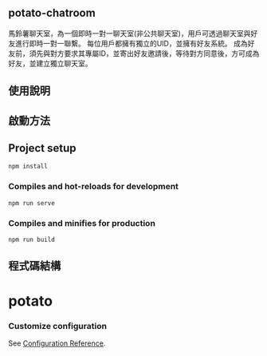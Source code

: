 ## potato-chatroom
馬鈴薯聊天室，為一個即時一對一聊天室(非公共聊天室)，用戶可透過聊天室與好友進行即時一對一聯繫。
每位用戶都擁有獨立的UID，並擁有好友系統。
成為好友前，須先與對方要求其專屬ID，並寄出好友邀請後，等待對方同意後，方可成為好友，並建立獨立聊天室。

## 使用說明

## 啟動方法
## Project setup
```
npm install
```

### Compiles and hot-reloads for development
```
npm run serve
```

### Compiles and minifies for production
```
npm run build
```

## 程式碼結構



# potato



### Customize configuration
See [Configuration Reference](https://cli.vuejs.org/config/).
